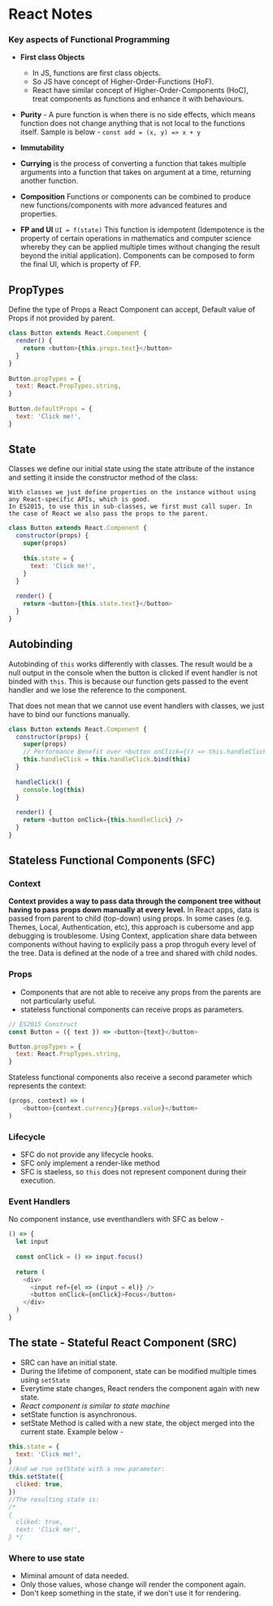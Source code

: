 # React Notes


### Key aspects of Functional Programming

* **First class Objects**
    * In JS, functions are first class objects.
    * So JS have concept of Higher-Order-Functions (HoF).
    * React have similar concept of Higher-Order-Components (HoC), treat components as functions and enhance it with behaviours.
* <b>Purity</b> - A pure function is when there is no side effects, which means function does not change anything that is not local to the functions itself. Sample is below -
    ```const add = (x, y) => x + y ``` 
* <b>Immutability</b>
* <b>Currying</b> is the process of converting a function that takes multiple arguments into a function that takes on argument at a time, returning another function.
* <b>Composition</b> Functions or components can be combined to produce new functions/components with more advanced features and properties.

* <b>FP and UI</b> ```UI = f(state)```  This function is idempotent (Idempotence is the property of certain operations in mathematics and computer science whereby they can be applied multiple times without changing the result beyond the initial application). Components can be composed to form the final UI, which is property of FP.

## PropTypes
Define the type of Props a React Component can accept, Default value of Props if not provided by parent.
```js
class Button extends React.Component { 
  render() { 
    return <button>{this.props.text}</button> 
  } 
} 
 
Button.propTypes = { 
  text: React.PropTypes.string, 
} 
 
Button.defaultProps = { 
  text: 'Click me!', 
} 
```

## State

Classes we define our initial state using the state attribute of the instance and setting it inside the constructor method of the class:
```
With classes we just define properties on the instance without using any React-specific APIs, which is good. 
In ES2015, to use this in sub-classes, we first must call super. In the case of React we also pass the props to the parent.
```
```js
class Button extends React.Component { 
  constructor(props) { 
    super(props) 
 
    this.state = { 
      text: 'Click me!', 
    } 
  } 
 
  render() { 
    return <button>{this.state.text}</button> 
  } 
} 
```

## Autobinding

Autobinding of ```this``` works differently with classes. The result would be a null output in the console when the button is clicked if event handler is not binded with ```this```. This is because our function gets passed to the event handler and we lose the reference to the component.

That does not mean that we cannot use event handlers with classes, we just have to bind our functions manually.
```js
class Button extends React.Component { 
  constructor(props) { 
    super(props) 
    // Performance Benefit over <button onClick={() => this.handleClick()} />
    this.handleClick = this.handleClick.bind(this) 
  } 
 
  handleClick() { 
    console.log(this) 
  } 
 
  render() { 
    return <button onClick={this.handleClick} /> 
  } 
} 
```
## Stateless Functional Components (SFC)
### Context
**Context provides a way to pass data through the component tree without having to pass props down manually at every level.**
In React apps, data is passed from parent to child (top-down) using props. In some cases (e.g. Themes, Local, Authentication, etc), this approach is cubersome and app debugging is troublesome.
Using Context, application share data between components without having to explicily pass a prop throguh every level of the tree. Data is defined at the node of a tree and shared with child nodes.

### Props 
* Components that are not able to receive any props from the parents are not particularly useful.
* stateless functional components can receive props as parameters.

```js
// ES2015 Construct
const Button = ({ text }) => <button>{text}</button> 

Button.propTypes = { 
  text: React.PropTypes.string, 
} 
```
Stateless functional components also receive a second parameter which represents the context:
```js
(props, context) => ( 
    <button>{context.currency}{props.value}</button> 
) 
```


### Lifecycle
* SFC do not provide any lifecycle hooks.
* SFC only implement a render-like method
* SFC is staeless, so ```this``` does not represent component during their execution.
### Event Handlers
No component instance, use eventhandlers with SFC as below -
```js
() => { 
  let input 
 
  const onClick = () => input.focus() 
 
  return ( 
    <div> 
      <input ref={el => (input = el)} /> 
      <button onClick={onClick}>Focus</button> 
    </div> 
  ) 
} 
```

## The state - Stateful React Component (SRC)
* SRC can have an initial state.
* During the lifetime of component, state can be modified multiple times using ```setState```
* Everytime state changes, React renders the component again with new state.
* _React component is similar to state machine_
* setState function is asynchronous.
* setState Method is called with a new state, the object merged into the current state. Example below - 
```js
this.state = { 
  text: 'Click me!', 
}
//And we run setState with a new parameter:
this.setState({ 
  cliked: true, 
}) 
//The resulting state is:
/* 
{ 
  cliked: true, 
  text: 'Click me!', 
} */
```
### Where to use state
* Miminal amount of data needed.
* Only those values, whose change will render the component again.
* Don't keep something in the state, if we don't use it for rendering.